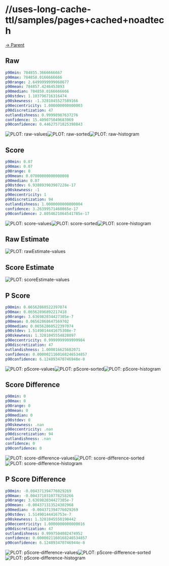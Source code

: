 
# //uses-long-cache-ttl/samples/pages+cached+noadtech

[→ Parent](../..)


## Raw


```yaml
p90min: 784855.3666666667
p90max: 784858.0166666666
p90range: 2.6499999999068677
p90mean: 784857.4246453893
p90median: 784858.0166666666
p90stdev: 1.103796716316474
p90skewness: -1.3281045527589166
p90eccentricity: 1.000000000000003
p90discretization: 47
outlandishness: 0.99998987637276
confidence: 15.409075049683969
p90confidence: 0.44627571825398843

```

![PLOT: raw-values](./raw/values.svg)![PLOT: raw-sorted](./raw/sorted.svg)![PLOT: raw-histogram](./raw/histogram.svg)
## Score


```yaml
p90min: 0.07
p90max: 0.07
p90range: 0
p90mean: 0.07000000000000008
p90median: 0.07
p90stdev: 6.938893903907228e-17
p90skewness: -1
p90eccentricity: 1
p90discretization: 94
outlandishness: 1.0000000000000004
confidence: 3.26399571460865e-17
p90confidence: 2.8054621064541785e-17

```

![PLOT: score-values](./score/values.svg)![PLOT: score-sorted](./score/sorted.svg)![PLOT: score-histogram](./score/histogram.svg)
## Raw Estimate

![PLOT: rawEstimate-values](./rawEstimate/values.svg)
## Score Estimate

![PLOT: scoreEstimate-values](./scoreEstimate/values.svg)
## P Score


```yaml
p90min: 0.06562860522397074
p90max: 0.06562896892217418
p90range: 3.636982034427305e-7
p90mean: 0.06562868647569702
p90median: 0.06562860522397074
p90stdev: 1.5149014441675308e-7
p90skewness: 1.3281045554828097
p90eccentricity: 0.9999999999999984
p90discretization: 47
outlandishness: 1.000016625602071
confidence: 0.0000021160168246534857
p90confidence: 6.124893470746948e-8

```

![PLOT: pScore-values](./pScore/values.svg)![PLOT: pScore-sorted](./pScore/sorted.svg)![PLOT: pScore-histogram](./pScore/histogram.svg)
## Score Difference


```yaml
p90min: 0
p90max: 0
p90range: 0
p90mean: 0
p90median: 0
p90stdev: 0
p90skewness: .nan
p90eccentricity: .nan
p90discretization: 94
outlandishness: .nan
confidence: 0
p90confidence: 0

```

![PLOT: score-difference-values](./score-difference/values.svg)![PLOT: score-difference-sorted](./score-difference/sorted.svg)![PLOT: score-difference-histogram](./score-difference/histogram.svg)
## P Score Difference


```yaml
p90min: -0.004371394776029269
p90max: -0.0043710310778258266
p90range: 3.636982034427305e-7
p90mean: -0.004371313524302968
p90median: -0.004371394776029269
p90stdev: 1.51490144416753e-7
p90skewness: 1.3281045550190442
p90eccentricity: 1.0000000000000016
p90discretization: 47
outlandishness: 0.9997504082474952
confidence: 0.0000021160168246534857
p90confidence: 6.124893470746944e-8

```

![PLOT: pScore-difference-values](./pScore-difference/values.svg)![PLOT: pScore-difference-sorted](./pScore-difference/sorted.svg)![PLOT: pScore-difference-histogram](./pScore-difference/histogram.svg)
